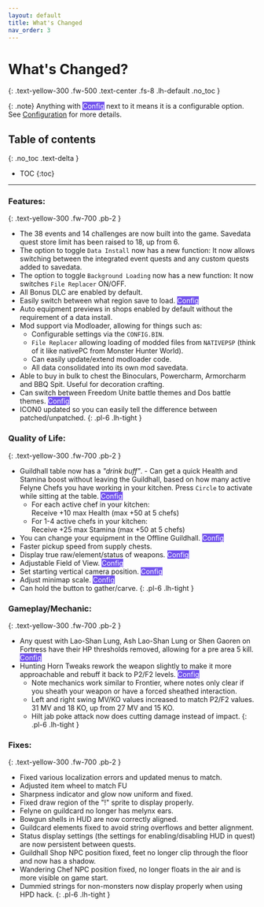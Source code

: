```yaml
---
layout: default
title: What's Changed
nav_order: 3
---
```


# What's Changed?
{: .text-yellow-300 .fw-500 .text-center .fs-8 .lh-default .no_toc }

{: .note}
Anything with <span class="label" style="background-color: #7253ed; color: white;">Config</span> next to it means it is a configurable option. See [Configuration](/docs/fuctool/config.html) for more details.

## Table of contents
{: .no_toc .text-delta }

- TOC
{:toc}

---

### Features:
{: .text-yellow-300 .fw-700 .pb-2 }

* The 38 events and 14 challenges are now built into the game. Savedata quest store limit has been raised to 18, up from 6.
* The option to toggle `Data Install` now has a new function: It now allows switching between the integrated event quests and any custom quests added to savedata.
* The option to toggle `Background Loading` now has a new function: It now switches `File Replacer` ON/OFF.
* All Bonus DLC are enabled by default.
* Easily switch between what region save to load. <span class="label" style="background-color: #7253ed; color: white;">Config</span>
* Auto equipment previews in shops enabled by default without the requirement of a data install.
* Mod support via Modloader, allowing for things such as:
    * Configurable settings via the `CONFIG.BIN`.
    * `File Replacer` allowing loading of modded files from `NATIVEPSP` (think of it like nativePC from Monster Hunter World).
    * Can easily update/extend modloader code.
    * All data consolidated into its own mod savedata.
* Able to buy in bulk to chest the Binoculars, Powercharm, Armorcharm and BBQ Spit. Useful for decoration crafting.
* Can switch between Freedom Unite battle themes and Dos battle themes. <span class="label" style="background-color: #7253ed; color: white;">Config</span>
* ICON0 updated so you can easily tell the difference between patched/unpatched.
{: .pl-6 .lh-tight }

### Quality of Life:
{: .text-yellow-300 .fw-700 .pb-2 }

* Guildhall table now has a *"drink buff"*. - Can get a quick Health and Stamina boost without leaving the Guildhall, based on how many active Felyne Chefs you have working in your kitchen. Press `Circle` to activate while sitting at the table. <span class="label" style="background-color: #7253ed; color: white;">Config</span>
    * For each active chef in your kitchen:<br>Receive +10 max Health (max +50 at 5 chefs)
    * For 1-4 active chefs in your kitchen:<br>Receive +25 max Stamina (max +50 at 5 chefs)
* You can change your equipment in the Offline Guildhall. <span class="label" style="background-color: #7253ed; color: white;">Config</span>
* Faster pickup speed from supply chests.
* Display true raw/element/status of weapons. <span class="label" style="background-color: #7253ed; color: white;">Config</span>
* Adjustable Field of View. <span class="label" style="background-color: #7253ed; color: white;">Config</span>
* Set starting vertical camera position. <span class="label" style="background-color: #7253ed; color: white;">Config</span>
* Adjust minimap scale. <span class="label" style="background-color: #7253ed; color: white;">Config</span>
* Can hold the button to gather/carve. 
{: .pl-6 .lh-tight }

### Gameplay/Mechanic:
{: .text-yellow-300 .fw-700 .pb-2 }

* Any quest with Lao-Shan Lung, Ash Lao-Shan Lung or Shen Gaoren on Fortress have their HP thresholds removed, allowing for a pre area 5 kill. <span class="label" style="background-color: #7253ed; color: white;">Config</span>
* Hunting Horn Tweaks rework the weapon slightly to make it more approachable and rebuff it back to P2/F2 levels. <span class="label" style="background-color: #7253ed; color: white;">Config</span>
  - Note mechanics work similar to Frontier, where notes only clear if you sheath your weapon or have a forced sheathed interaction.
  - Left and right swing MV/KO values increased to match P2/F2 values. 31 MV and 18 KO, up from 27 MV and 15 KO.
  - Hilt jab poke attack now does cutting damage instead of impact.
{: .pl-6 .lh-tight }

### Fixes:
{: .text-yellow-300 .fw-700 .pb-2 }

* Fixed various localization errors and updated menus to match.
* Adjusted item wheel to match FU
* Sharpness indicator and glow now uniform and fixed.
* Fixed draw region of the "!" sprite to display properly.
* Felyne on guildcard no longer has melynx ears.
* Bowgun shells in HUD are now correctly aligned.
* Guildcard elements fixed to avoid string overflows and better alignment.
* Status display settings (the settings for enabling/disabling HUD in quest) are now persistent between quests.
* Guildhall Shop NPC position fixed, feet no longer clip through the floor and now has a shadow.
* Wandering Chef NPC position fixed, no longer floats in the air and is more visible on game start.
* Dummied strings for non-monsters now display properly when using HPD hack.
{: .pl-6 .lh-tight }

